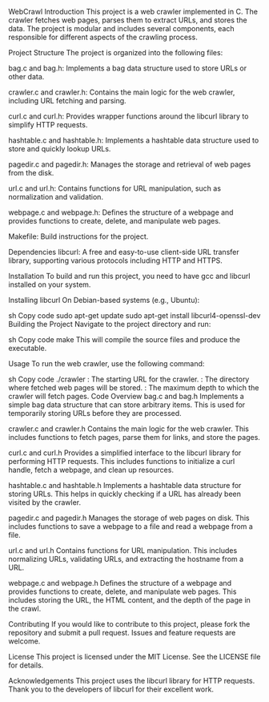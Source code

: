 WebCrawl
Introduction
This project is a web crawler implemented in C. The crawler fetches web pages, parses them to extract URLs, and stores the data. The project is modular and includes several components, each responsible for different aspects of the crawling process.

Project Structure
The project is organized into the following files:

bag.c and bag.h: Implements a bag data structure used to store URLs or other data.

crawler.c and crawler.h: Contains the main logic for the web crawler, including URL fetching and parsing.

curl.c and curl.h: Provides wrapper functions around the libcurl library to simplify HTTP requests.

hashtable.c and hashtable.h: Implements a hashtable data structure used to store and quickly lookup URLs.

pagedir.c and pagedir.h: Manages the storage and retrieval of web pages from the disk.

url.c and url.h: Contains functions for URL manipulation, such as normalization and validation.

webpage.c and webpage.h: Defines the structure of a webpage and provides functions to create, delete, and manipulate web pages.

Makefile: Build instructions for the project.

Dependencies
libcurl: A free and easy-to-use client-side URL transfer library, supporting various protocols including HTTP and HTTPS.

Installation
To build and run this project, you need to have gcc and libcurl installed on your system.

Installing libcurl
On Debian-based systems (e.g., Ubuntu):

sh
Copy code
sudo apt-get update
sudo apt-get install libcurl4-openssl-dev
Building the Project
Navigate to the project directory and run:

sh
Copy code
make
This will compile the source files and produce the executable.

Usage
To run the web crawler, use the following command:

sh
Copy code
./crawler <seedURL> <pageDirectory> <maxDepth>
<seedURL>: The starting URL for the crawler.
<pageDirectory>: The directory where fetched web pages will be stored.
<maxDepth>: The maximum depth to which the crawler will fetch pages.
Code Overview
bag.c and bag.h
Implements a simple bag data structure that can store arbitrary items. This is used for temporarily storing URLs before they are processed.

crawler.c and crawler.h
Contains the main logic for the web crawler. This includes functions to fetch pages, parse them for links, and store the pages.

curl.c and curl.h
Provides a simplified interface to the libcurl library for performing HTTP requests. This includes functions to initialize a curl handle, fetch a webpage, and clean up resources.

hashtable.c and hashtable.h
Implements a hashtable data structure for storing URLs. This helps in quickly checking if a URL has already been visited by the crawler.

pagedir.c and pagedir.h
Manages the storage of web pages on disk. This includes functions to save a webpage to a file and read a webpage from a file.

url.c and url.h
Contains functions for URL manipulation. This includes normalizing URLs, validating URLs, and extracting the hostname from a URL.

webpage.c and webpage.h
Defines the structure of a webpage and provides functions to create, delete, and manipulate web pages. This includes storing the URL, the HTML content, and the depth of the page in the crawl.

Contributing
If you would like to contribute to this project, please fork the repository and submit a pull request. Issues and feature requests are welcome.

License
This project is licensed under the MIT License. See the LICENSE file for details.

Acknowledgements
This project uses the libcurl library for HTTP requests. Thank you to the developers of libcurl for their excellent work.
